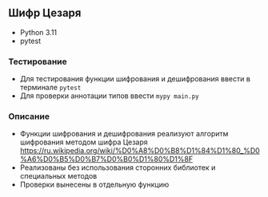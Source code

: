 ## Шифр Цезаря

- Python 3.11
- pytest

### Тестирование

- Для тестирования функции шифрования и дешифрования ввести в терминале `pytest`
- Для проверки аннотации типов ввести `mypy main.py`

### Описание

 - Функции шифрования и дешифрования реализуют алгоритм шифрования методом шифра Цезаря https://ru.wikipedia.org/wiki/%D0%A8%D0%B8%D1%84%D1%80_%D0%A6%D0%B5%D0%B7%D0%B0%D1%80%D1%8F 
 - Реализованы без использования сторонних библиотек и специальных методов
 - Проверки вынесены в отдельную функцию

